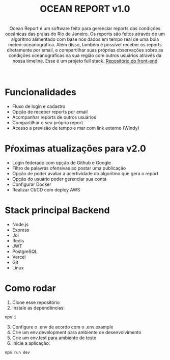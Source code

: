 <div align="center">
  <h1>OCEAN REPORT v1.0</h1>
  <br> 
  Ocean Report é um software feito para gerenciar reports das condições oceânicas das praias do Rio de Janeiro. Os reports são feitos através de um algoritmo alimentado com base nos dados em tempo real de uma boia meteo-oceanográfica. Além disso, também é possível receber os reports diretamente por email, e compartilhar suas próprias observações sobre as condições oceanográficas na sua região com outros usuários através da nossa timeline. Esse é um projeto full stack. <a href = "https://github.com/guedesclaudio/oceanreport-frontend">Repositório do front-end</a>
  <br>
  <br>
</div>
<br>
  
# Funcionalidades
- Fluxo de login e cadastro
- Opção de receber reports por email
- Acompanhar reports de outros usuários
- Compartilhar o seu próprio report
- Acesso a previsão de tempo e mar com link externo (Windy)

# Pŕoximas atualizações para v2.0
- Login federado com opção de Github e Google
- Filtro de palavras ofensivas ao postar uma publicação
- Opção de poder avaliar a acertividade do algoritmo que gera o report
- Opção do usuário poder gerenciar sua conta
- Configurar Docker
- Realizar CI/CD com deploy AWS

# Stack principal Backend
- Node.js
- Express
- Joi
- Redis
- JWT
- PostgreSQL
- Vercel
- Git
- Linux

# Como rodar
1. Clone esse repositório
2. Instale as dependências:
```bash
npm i
```
3. Configure o .env de acordo com o .env.example
4. Crie um env.development para ambiente de desenvolvimento
5. Crie um env.test para ambiente de teste
6. Inicie a aplicação:
```bash
npm run dev
```
<br>